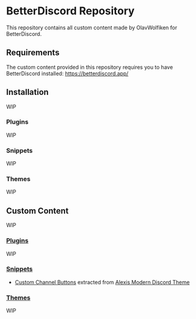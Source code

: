 # BetterDiscord Repository
This repository contains all custom content made by OlavWolfiken for BetterDiscord.

## Requirements
The custom content provided in this repository requires you to have BetterDiscord installed: https://betterdiscord.app/

## Installation
WIP

### Plugins
WIP

### Snippets
WIP

### Themes
WIP

## Custom Content
WIP

### [Plugins](https://olavwolfiken.github.io/BetterDiscord/Plugins)
WIP

### [Snippets](https://olavwolfiken.github.io/BetterDiscord/Snippets)
- [Custom Channel Buttons](https://olavwolfiken.github.io/BetterDiscord/Snippets/custom-channel-buttons.css) extracted from [Alexis Modern Discord Theme](https://alexisjonsson.github.io/BetterDiscordAddons/Themes/modern-discord.theme.css)

### [Themes](https://olavwolfiken.github.io/BetterDiscord/Themes)
WIP
